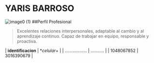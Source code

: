 # YARIS BARROSO
![image0 (1)](https://user-images.githubusercontent.com/126476940/221581132-612abe11-90bb-452f-bc42-bd2d6b41ecea.jpeg)
##Perfil Profesional
> Excelentes relaciones interpersonales, adaptable al cambio y al aprendizaje continuo. Capaz de trabajar en equipo, responsable y proactiva.

| **identificacion** | **celular*+ |
| .................. | ........... |
| 1048067852 | 3016390679 | 
